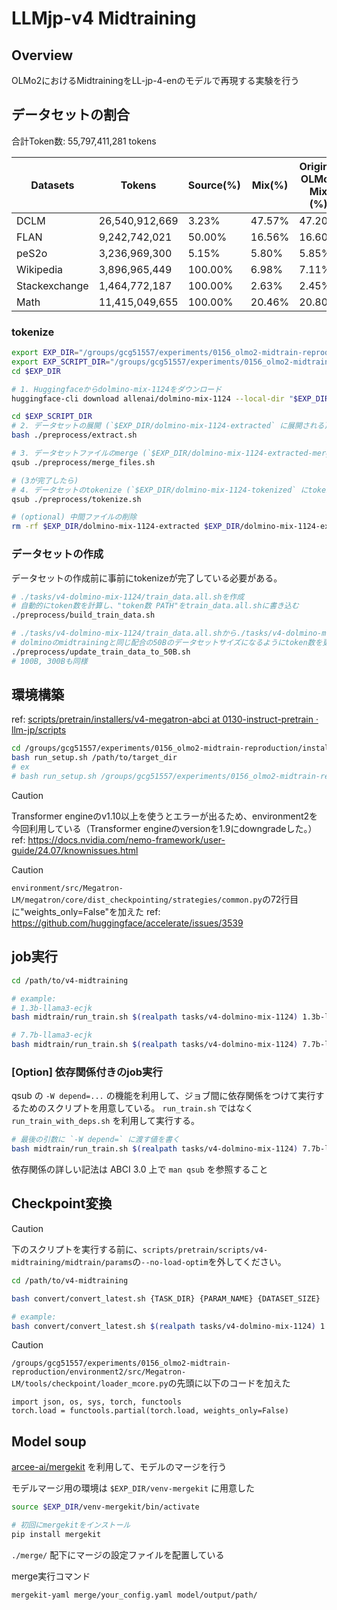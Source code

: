 # LLMjp-v4 Midtraining

## Overview

OLMo2におけるMidtrainingをLL-jp-4-enのモデルで再現する実験を行う

## データセットの割合

合計Token数: 55,797,411,281 tokens

| Datasets      | Tokens         | Source(%) | Mix(%) | Original OLMo2 Mix (%) |
|---------------|----------------|-----------|--------|------------------------|
| DCLM          | 26,540,912,669 | 3.23%     | 47.57% | 47.20%                 |
| FLAN          | 9,242,742,021  | 50.00%    | 16.56% | 16.60%                 |
| peS2o         | 3,236,969,300  | 5.15%     | 5.80%  | 5.85%                  |
| Wikipedia     | 3,896,965,449  | 100.00%   | 6.98%  | 7.11%                  |
| Stackexchange | 1,464,772,187  | 100.00%   | 2.63%  | 2.45%                  |
| Math          | 11,415,049,655 | 100.00%   | 20.46% | 20.80%                 |

### tokenize

```bash
export EXP_DIR="/groups/gcg51557/experiments/0156_olmo2-midtrain-reproduction/"
export EXP_SCRIPT_DIR="/groups/gcg51557/experiments/0156_olmo2-midtrain-reproduction/scripts/pretrain/scripts/v4-midtraining"
cd $EXP_DIR

# 1. Huggingfaceからdolmino-mix-1124をダウンロード
huggingface-cli download allenai/dolmino-mix-1124 --local-dir "$EXP_DIR/dolmino-mix-1124"

cd $EXP_SCRIPT_DIR
# 2. データセットの展開 (`$EXP_DIR/dolmino-mix-1124-extracted` に展開される)
bash ./preprocess/extract.sh

# 3. データセットファイルのmerge (`$EXP_DIR/dolmino-mix-1124-extracted-merged` に結合ファイルが作成される)
qsub ./preprocess/merge_files.sh

# (3が完了したら)
# 4. データセットのtokenize (`$EXP_DIR/dolmino-mix-1124-tokenized` にtokenizeされたファイルが作成される)
qsub ./preprocess/tokenize.sh

# (optional) 中間ファイルの削除
rm -rf $EXP_DIR/dolmino-mix-1124-extracted $EXP_DIR/dolmino-mix-1124-extracted-merged
```

### データセットの作成

データセットの作成前に事前にtokenizeが完了している必要がある。

```sh
# ./tasks/v4-dolmino-mix-1124/train_data.all.shを作成
# 自動的にtoken数を計算し、"token数 PATH"をtrain_data.all.shに書き込む
./preprocess/build_train_data.sh

# ./tasks/v4-dolmino-mix-1124/train_data.all.shから./tasks/v4-dolmino-mix-1124/train_data_50B.shを作成
# dolminoのmidtrainingと同じ配合の50Bのデータセットサイズになるようにtoken数を更新する
./preprocess/update_train_data_to_50B.sh
# 100B, 300Bも同様
```

## 環境構築

ref: [scripts/pretrain/installers/v4-megatron-abci at 0130-instruct-pretrain · llm-jp/scripts](https://github.com/llm-jp/scripts/tree/0130-instruct-pretrain/pretrain/installers/v4-megatron-abci)

```sh
cd /groups/gcg51557/experiments/0156_olmo2-midtrain-reproduction/install-scripts/pretrain/installers/v4-megatron-abci
bash run_setup.sh /path/to/target_dir
# ex
# bash run_setup.sh /groups/gcg51557/experiments/0156_olmo2-midtrain-reproduction/environment
```

> [!CAUTION]
> Transformer engineのv1.10以上を使うとエラーが出るため、environment2を今回利用している（Transformer engineのversionを1.9にdowngradeした。）
> ref: https://docs.nvidia.com/nemo-framework/user-guide/24.07/knownissues.html

> [!CAUTION]
> `environment/src/Megatron-LM/megatron/core/dist_checkpointing/strategies/common.py`の72行目に"weights_only=False"を加えた
> ref: https://github.com/huggingface/accelerate/issues/3539


## job実行

```sh
cd /path/to/v4-midtraining

# example:
# 1.3b-llama3-ecjk
bash midtrain/run_train.sh $(realpath tasks/v4-dolmino-mix-1124) 1.3b-llama3-ecjk 50B 16

# 7.7b-llama3-ecjk
bash midtrain/run_train.sh $(realpath tasks/v4-dolmino-mix-1124) 7.7b-llama3-ecjk 50B 16
```

### [Option] 依存関係付きのjob実行

qsub の `-W depend=...` の機能を利用して、ジョブ間に依存関係をつけて実行するためのスクリプトを用意している。
`run_train.sh` ではなく `run_train_with_deps.sh` を利用して実行する。

```sh
# 最後の引数に `-W depend=` に渡す値を書く
bash midtrain/run_train.sh $(realpath tasks/v4-dolmino-mix-1124) 7.7b-llama3-ecjk 50B 16 afterok:xxxx.pbs1:yyyy.pbs1
```

依存関係の詳しい記法は ABCI 3.0 上で `man qsub` を参照すること

## Checkpoint変換

> [!CAUTION]
> 下のスクリプトを実行する前に、`scripts/pretrain/scripts/v4-midtraining/midtrain/params`の`--no-load-optim`を外してください。

```sh
cd /path/to/v4-midtraining

bash convert/convert_latest.sh {TASK_DIR} {PARAM_NAME} {DATASET_SIZE}

# example:
bash convert/convert_latest.sh $(realpath tasks/v4-dolmino-mix-1124) 1.3b-llama3-ecjk 50B
```

> [!CAUTION]
> `/groups/gcg51557/experiments/0156_olmo2-midtrain-reproduction/environment2/src/Megatron-LM/tools/checkpoint/loader_mcore.py`の先頭に以下のコードを加えた
> ```
> import json, os, sys, torch, functools
> torch.load = functools.partial(torch.load, weights_only=False)
> ```

## Model soup

[arcee-ai/mergekit](https://github.com/arcee-ai/mergekit) を利用して、モデルのマージを行う

モデルマージ用の環境は `$EXP_DIR/venv-mergekit` に用意した

```sh
source $EXP_DIR/venv-mergekit/bin/activate

# 初回にmergekitをインストール
pip install mergekit
```

`./merge/` 配下にマージの設定ファイルを配置している

merge実行コマンド

```sh
mergekit-yaml merge/your_config.yaml model/output/path/
```
